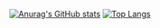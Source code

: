 [![Anurag's GitHub stats](https://github-readme-stats.vercel.app/api?username=Kanahiro&show_icons=true&theme=dark)](https://github.com/anuraghazra/github-readme-stats)
[![Top Langs](https://github-readme-stats.vercel.app/api/top-langs/?username=Kanahiro&layout=compact&theme=dark)](https://github.com/anuraghazra/github-readme-stats)
